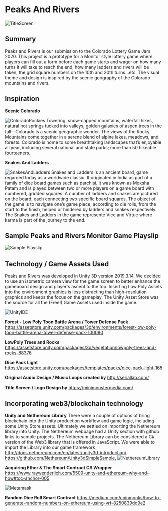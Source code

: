 # Peaks And Rivers

![TitleScreen](../../blob/master/src/Assets/Images/tItleScreen.png)

## Summary
Peaks and Rivers is our submission to the Colorado Lottery Game Jam 2020. This project is a prototype for a Monitor style lottery game where players can fill out a form before each game starts and wager on how many turns it will take to reach the end, how many ladders and rivers will be taken, the grid square numbers on the 10th and 20th turns...etc. The visual theme and design is inspired by the scenic geography of the Colorado mountains and rivers.

## Inspiration
**Scenic Colorado**

![ColoradoRockies](../../blob/master/src/Assets/Images/RockyMountains.jpg)
Towering, snow-capped mountains, waterfall hikes, natural hot springs tucked into valleys, golden galaxies of aspen trees in the fall—Colorado is a scenic geographic wonder. The views of the Rocky Mountains come together in a serene blend of alpine lakes, meadows, and forests. Colorado is home to some breathtaking landscapes that’s enjoyable all year, including several national and state parks; more than 50 hikeable fourteeners.

**Snakes And Ladders**

![SnakesAndLadders](../../blob/master/src/Assets/Images/childsgame.jpg)
Snakes and Ladders is an ancient board, game regarded today as a worldwide classic. It originated in India as part of a family of dice board games such as parchisi. It was known as Moksha Patam and is played between two or more players on a game board with numbered, gridded squares. A number of ladders and snakes are pictured on the board, each connecting two specific board squares. The object of the game is to navigate one’s game piece, according to die rolls, from the start to the finish, helped or hindered by ladders and snakes respectively. The Snakes and Ladders in the game represente Vice and Virtue where karma is part of the journey to the end.

## Sample Peaks and Rivers Monitor Game Playslip
![Sample Playslip](../../blob/master/src/Assets/Images/playslip.jpg)

## Technology / Game Assets Used
Peaks and Rivers was developed in Unity 3D version 2019.3.14. We decided to use an isometric camera view for the game screen to better enhance the gameboard design and player's ascent to the top. Inserting Low Poly Assets into the environment graphics is less distracting than high-resolution graphics and keeps the focus on the gameplay. The Unity Asset Store was the source for all the (Free!) Game Assets used inside the game. 

![UnityIDE](../../blob/master/src/Assets/Images/IDE.png)

**Forest - Low Poly Toon Battle Arena / Tower Defense Pack**
https://assetstore.unity.com/packages/3d/environments/forest-low-poly-toon-battle-arena-tower-defense-pack-100080

**LowPoly Trees and Rocks**
https://assetstore.unity.com/packages/3d/vegetation/lowpoly-trees-and-rocks-88376

**Dice Pack Light**
https://assetstore.unity.com/packages/templates/packs/dice-pack-light-165

**Original Audio Design / Music Loops created by**
http://seriallab.com/

**Title Screen / Logo Design by**
https://minimonstermedia.com/

## Incorporating web3/blockchain technology

**Unity and Nethereum Library**
There were a couple of options of bring blockchain into the Unity production workflow and game logic, including some Unity Store assets. Ultimately we settled on importing the Nethereum library into Unity. The Nethereum webpage had a Unity section with github links to sample projects. The Nethereum Library can be considered a C# version of the Web3 library that is offered in JavaScript. We were able to import the Library into our game framework
http://docs.nethereum.com/en/latest/unity3d-introduction/
https://github.com/Nethereum/Unity3dSimpleSample,
![NethereumLibrary](../../blob/master/src/Assets/Images/Netthereum.png)

**Acquiring Ether & The Smart Contract C# Wrapper**
https://www.raywenderlich.com/5509-unity-and-ethereum-why-and-how#toc-anchor-005

![Metamask](../../blob/master/src/Assets/Images/Ropsten.png)

**Random Dice Roll Smart Contract**
https://medium.com/coinmonks/how-to-generate-random-numbers-on-ethereum-using-vrf-8250839dd9e2
